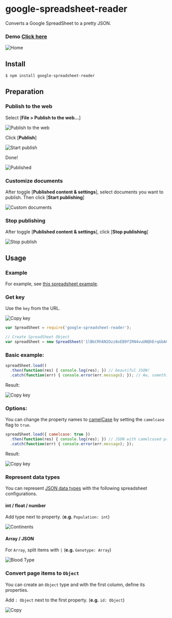 # google-spreadsheet-reader

Converts a Google SpreadSheet to a pretty JSON.

### Demo [Click here](http://mayognaise.github.io/google-spreadsheet-reader/)

![Home](https://dl.dropboxusercontent.com/u/3497191/gsr/gsr_0000_home.png)

## Install

```sh
$ npm install google-spreadsheet-reader
```


## Preparation

### Publish to the web

Select [**File > Publish to the web…**]

![Publish to the web](https://dl.dropboxusercontent.com/u/3497191/gsr/gsr_0001_publish-to-the-web.png)

Click [**Publish**]

![Start publish](https://dl.dropboxusercontent.com/u/3497191/gsr/gsr_0002_start-publish.png)

Done!

![Published](https://dl.dropboxusercontent.com/u/3497191/gsr/gsr_0003_published.png)


### Customize documents

After toggle [**Published content & settings**], select documents you want to publish. Then click [**Start publishing**]

![Custom documents](https://dl.dropboxusercontent.com/u/3497191/gsr/gsr_0004_custom-documents.png)


### Stop publishing

After toggle [**Published content & settings**], click [**Stop publishing**]

![Stop publish](https://dl.dropboxusercontent.com/u/3497191/gsr/gsr_0005_stop-publish.png)

## Usage

### Example

For example, see [this spreadsheet example](https://docs.google.com/spreadsheets/d/1lBbCRh6N2Ozz8oEB9fIRN4vuUNQhErqGbAQbHAu2w5Q/edit?usp=sharing).


### Get key

Use the `key` from the URL.

![Copy key](https://dl.dropboxusercontent.com/u/3497191/gsr/gsr_0006_copy-id.png)

```js
var SpreadSheet = require('google-spreadsheet-reader');

// Create SpreadSheet Object
var spreadSheet = new SpreadSheet('1lBbCRh6N2Ozz8oEB9fIRN4vuUNQhErqGbAQbHAu2w5Q');
```

### Basic example:

```js
spreadSheet.load()
  .then(function(res) { console.log(res); }) // beautiful JSON!
  .catch(function(err) { console.error(err.message); }); // Aw, something happened.
```

Result:

![Copy key](https://dl.dropboxusercontent.com/u/3497191/gsr/gsr_result1.png)


### Options:

You can change the property names to [camelCase](https://github.com/sindresorhus/camelcase/blob/master/readme.md#usage) by setting the `camelcase` flag to `true`.

```js
spreadSheet.load({ camelcase: true })
  .then(function(res) { console.log(res); }) // JSON with camelcased properties!
  .catch(function(err) { console.error(err.message); });
```

Result:

![Copy key](https://dl.dropboxusercontent.com/u/3497191/gsr/gsr_result2.png)


### Represent data types

You can represent [JSON data types](https://en.wikipedia.org/wiki/JSON#Data_types.2C_syntax_and_example) with the following spreadsheet configurations.

#### int / float / number

Add type next to property. (**e.g.** `Population: int`)

![Continents](https://dl.dropboxusercontent.com/u/3497191/gsr/gsr_interface_continents.png)

#### Array / JSON

For `Array`, split items with `|` (**e.g.** `Genotype: Array`)

![Blood Type](https://dl.dropboxusercontent.com/u/3497191/gsr/gsr_interface_blood-type.png)

### Convert page items to `Object`

You can create an `Object` type and with the first column, define its properties.

Add `: Object` next to the first property. (**e.g.** `id: Object`)

![Copy](https://dl.dropboxusercontent.com/u/3497191/gsr/gsr_interface_copy.png)

